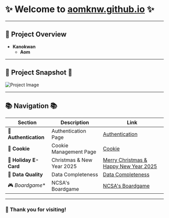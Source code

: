 # ✨ **Welcome to [aomknw.github.io](https://aomknw.github.io)** ✨

---

## 🌟 **Project Overview**  
- **Kanokwan**  
  - **Aom**  

---

## 📸 **Project Snapshot** 📸

![Project Image](Images/IMG_5457.jpeg)

---

## 📚 **Navigation** 📚

| **Section**           | **Description**              | **Link**                              |
|-----------------------|-----------------------------|--------------------------------------|
| 🔐 **Authentication**  | Authentication Page         | [Authentication](authentication)     |
| 🍪 **Cookie**          | Cookie Management Page      | [Cookie](cookie.md)                  |
| 🎄 **Holiday E-Card**  | Christmas & New Year 2025   | [Merry Christmas & Happy New Year 2025](e-card.md) |
| 🔐 **Data Quality**    | Data Completeness           | [Data Completeness](completeness.html) |
| 🎮 *Boardgame**        | NCSA's Boardgame            | [NCSA's Boardgame](boardgame.md) |
---

### 🎁 **Thank you for visiting!**
